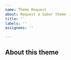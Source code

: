 ```yaml
---
name: Theme Request
about: Request a Saber theme
title: ''
labels: ''
assignees: ''

---
```


## About this theme

<!-- If available, post a screenshot or a demo link -->
